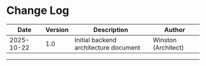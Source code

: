 # Change Log

| Date | Version | Description | Author |
|------|---------|-------------|--------|
| 2025-10-22 | 1.0 | Initial backend architecture document | Winston (Architect) |

---
